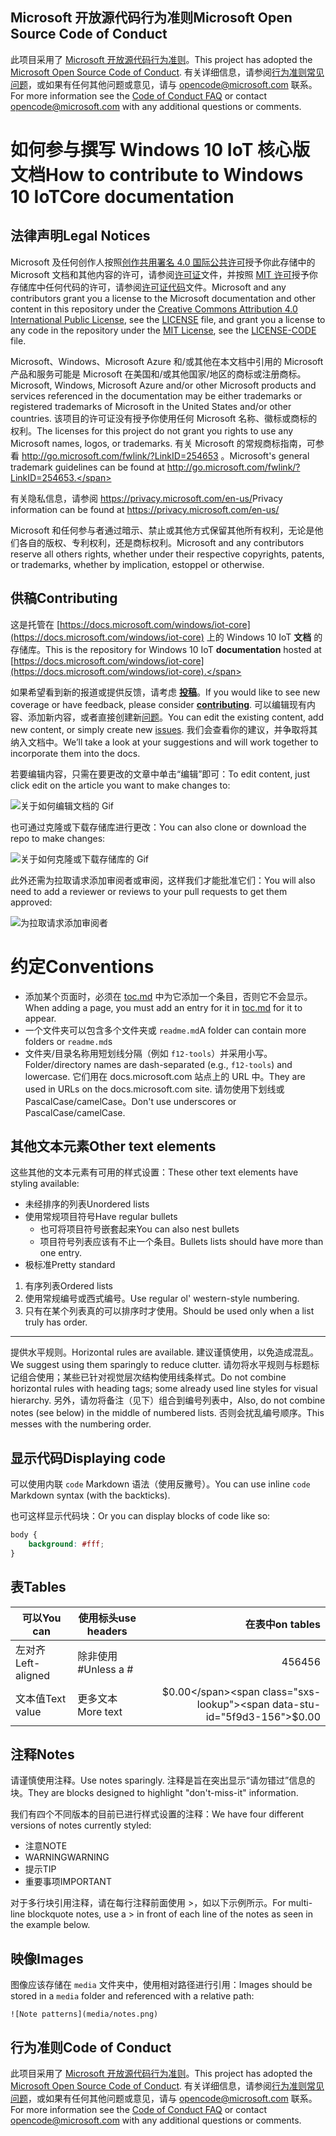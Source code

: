 ## <a name="microsoft-open-source-code-of-conduct"></a><span data-ttu-id="5f9d3-101">Microsoft 开放源代码行为准则</span><span class="sxs-lookup"><span data-stu-id="5f9d3-101">Microsoft Open Source Code of Conduct</span></span>

<span data-ttu-id="5f9d3-102">此项目采用了 [Microsoft 开放源代码行为准则](https://opensource.microsoft.com/codeofconduct/)。</span><span class="sxs-lookup"><span data-stu-id="5f9d3-102">This project has adopted the [Microsoft Open Source Code of Conduct](https://opensource.microsoft.com/codeofconduct/).</span></span>
<span data-ttu-id="5f9d3-103">有关详细信息，请参阅[行为准则常见问题](https://opensource.microsoft.com/codeofconduct/faq/)，或如果有任何其他问题或意见，请与 [opencode@microsoft.com](mailto:opencode@microsoft.com) 联系。</span><span class="sxs-lookup"><span data-stu-id="5f9d3-103">For more information see the [Code of Conduct FAQ](https://opensource.microsoft.com/codeofconduct/faq/) or contact [opencode@microsoft.com](mailto:opencode@microsoft.com) with any additional questions or comments.</span></span>

# <a name="how-to-contribute-to-windows-10-iotcore-documentation"></a><span data-ttu-id="5f9d3-104">如何参与撰写 Windows 10 IoT 核心版文档</span><span class="sxs-lookup"><span data-stu-id="5f9d3-104">How to contribute to Windows 10 IoTCore documentation</span></span>

## <a name="legal-notices"></a><span data-ttu-id="5f9d3-105">法律声明</span><span class="sxs-lookup"><span data-stu-id="5f9d3-105">Legal Notices</span></span>
<span data-ttu-id="5f9d3-106">Microsoft 及任何创作人按照[创作共用署名 4.0 国际公共许可](https://creativecommons.org/licenses/by/4.0/legalcode)授予你此存储中的 Microsoft 文档和其他内容的许可，请参阅[许可证](LICENSE)文件，并按照 [MIT 许可](https://opensource.org/licenses/MIT)授予你存储库中任何代码的许可，请参阅[许可证代码](LICENSE-CODE)文件。</span><span class="sxs-lookup"><span data-stu-id="5f9d3-106">Microsoft and any contributors grant you a license to the Microsoft documentation and other content in this repository under the [Creative Commons Attribution 4.0 International Public License](https://creativecommons.org/licenses/by/4.0/legalcode), see the [LICENSE](LICENSE) file, and grant you a license to any code in the repository under the [MIT License](https://opensource.org/licenses/MIT), see the [LICENSE-CODE](LICENSE-CODE) file.</span></span>

<span data-ttu-id="5f9d3-107">Microsoft、Windows、Microsoft Azure 和/或其他在本文档中引用的 Microsoft 产品和服务可能是 Microsoft 在美国和/或其他国家/地区的商标或注册商标。</span><span class="sxs-lookup"><span data-stu-id="5f9d3-107">Microsoft, Windows, Microsoft Azure and/or other Microsoft products and services referenced in the documentation may be either trademarks or registered trademarks of Microsoft in the United States and/or other countries.</span></span>
<span data-ttu-id="5f9d3-108">该项目的许可证没有授予你使用任何 Microsoft 名称、徽标或商标的权利。</span><span class="sxs-lookup"><span data-stu-id="5f9d3-108">The licenses for this project do not grant you rights to use any Microsoft names, logos, or trademarks.</span></span>
<span data-ttu-id="5f9d3-109">有关 Microsoft 的常规商标指南，可参看 http://go.microsoft.com/fwlink/?LinkID=254653 。</span><span class="sxs-lookup"><span data-stu-id="5f9d3-109">Microsoft's general trademark guidelines can be found at http://go.microsoft.com/fwlink/?LinkID=254653.</span></span>

<span data-ttu-id="5f9d3-110">有关隐私信息，请参阅 https://privacy.microsoft.com/en-us/</span><span class="sxs-lookup"><span data-stu-id="5f9d3-110">Privacy information can be found at https://privacy.microsoft.com/en-us/</span></span>

<span data-ttu-id="5f9d3-111">Microsoft 和任何参与者通过暗示、禁止或其他方式保留其他所有权利，无论是他们各自的版权、专利权利，还是商标权利。</span><span class="sxs-lookup"><span data-stu-id="5f9d3-111">Microsoft and any contributors reserve all others rights, whether under their respective copyrights, patents, or trademarks, whether by implication, estoppel or otherwise.</span></span>

## <a name="contributing"></a><span data-ttu-id="5f9d3-112">供稿</span><span class="sxs-lookup"><span data-stu-id="5f9d3-112">Contributing</span></span>

<span data-ttu-id="5f9d3-113">这是托管在 [https://docs.microsoft.com/windows/iot-core](https://docs.microsoft.com/windows/iot-core) 上的 Windows 10 IoT **文档** 的存储库。</span><span class="sxs-lookup"><span data-stu-id="5f9d3-113">This is the repository for Windows 10 IoT **documentation** hosted at [https://docs.microsoft.com/windows/iot-core](https://docs.microsoft.com/windows/iot-core).</span></span>

<span data-ttu-id="5f9d3-114">如果希望看到新的报道或提供反馈，请考虑 [**投稿**](/CONTRIBUTING.md)。</span><span class="sxs-lookup"><span data-stu-id="5f9d3-114">If you would like to see new coverage or have feedback, please consider [**contributing**](/CONTRIBUTING.md).</span></span>  <span data-ttu-id="5f9d3-115">可以编辑现有内容、添加新内容，或者直接创建新[问题](https://github.com/MicrosoftDocs/windows-iotcore-docs/issues)。</span><span class="sxs-lookup"><span data-stu-id="5f9d3-115">You can edit the existing content, add new content, or simply create new [issues](https://github.com/MicrosoftDocs/windows-iotcore-docs/issues).</span></span> <span data-ttu-id="5f9d3-116">我们会查看你的建议，并争取将其纳入文档中。</span><span class="sxs-lookup"><span data-stu-id="5f9d3-116">We’ll take a look at your suggestions and will work together to incorporate them into the docs.</span></span>

<span data-ttu-id="5f9d3-117">若要编辑内容，只需在要更改的文章中单击“编辑”即可：</span><span class="sxs-lookup"><span data-stu-id="5f9d3-117">To edit content, just click edit on the article you want to make changes to:</span></span>

![关于如何编辑文档的 Gif](windows-iotcore/media/edit-doc.gif)


<span data-ttu-id="5f9d3-119">也可通过克隆或下载存储库进行更改：</span><span class="sxs-lookup"><span data-stu-id="5f9d3-119">You can also clone or download the repo to make changes:</span></span>

![关于如何克隆或下载存储库的 Gif](windows-iotcore/media/download-repo.gif)

<span data-ttu-id="5f9d3-121">此外还需为拉取请求添加审阅者或审阅，这样我们才能批准它们：</span><span class="sxs-lookup"><span data-stu-id="5f9d3-121">You will also need to add a reviewer or reviews to your pull requests to get them approved:</span></span>

![为拉取请求添加审阅者](windows-iotcore/media/reviewers.gif)

# <a name="conventions"></a><span data-ttu-id="5f9d3-123">约定</span><span class="sxs-lookup"><span data-stu-id="5f9d3-123">Conventions</span></span>
  - <span data-ttu-id="5f9d3-124">添加某个页面时，必须在 [toc.md](windows-iotcore/TOC.md) 中为它添加一个条目，否则它不会显示。</span><span class="sxs-lookup"><span data-stu-id="5f9d3-124">When adding a page, you must add an entry for it in [toc.md](windows-iotcore/TOC.md) for it to appear.</span></span>
  - <span data-ttu-id="5f9d3-125">一个文件夹可以包含多个文件夹或 `readme.md`</span><span class="sxs-lookup"><span data-stu-id="5f9d3-125">A folder can contain more folders or `readme.md`s</span></span>
  - <span data-ttu-id="5f9d3-126">文件夹/目录名称用短划线分隔（例如 `f12-tools`）并采用小写。</span><span class="sxs-lookup"><span data-stu-id="5f9d3-126">Folder/directory names are dash-separated (e.g., `f12-tools`) and lowercase.</span></span> <span data-ttu-id="5f9d3-127">它们用在 docs.microsoft.com 站点上的 URL 中。</span><span class="sxs-lookup"><span data-stu-id="5f9d3-127">They are used in URLs on the docs.microsoft.com site.</span></span> <span data-ttu-id="5f9d3-128">请勿使用下划线或 PascalCase/camelCase。</span><span class="sxs-lookup"><span data-stu-id="5f9d3-128">Don't use underscores or PascalCase/camelCase.</span></span>


## <a name="other-text-elements"></a><span data-ttu-id="5f9d3-129">其他文本元素</span><span class="sxs-lookup"><span data-stu-id="5f9d3-129">Other text elements</span></span>

<span data-ttu-id="5f9d3-130">这些其他的文本元素有可用的样式设置：</span><span class="sxs-lookup"><span data-stu-id="5f9d3-130">These other text elements have styling available:</span></span>

* <span data-ttu-id="5f9d3-131">未经排序的列表</span><span class="sxs-lookup"><span data-stu-id="5f9d3-131">Unordered lists</span></span>
* <span data-ttu-id="5f9d3-132">使用常规项目符号</span><span class="sxs-lookup"><span data-stu-id="5f9d3-132">Have regular bullets</span></span>
   * <span data-ttu-id="5f9d3-133">也可将项目符号嵌套起来</span><span class="sxs-lookup"><span data-stu-id="5f9d3-133">You can also nest bullets</span></span>
   * <span data-ttu-id="5f9d3-134">项目符号列表应该有不止一个条目。</span><span class="sxs-lookup"><span data-stu-id="5f9d3-134">Bullets lists should have more than one entry.</span></span>
* <span data-ttu-id="5f9d3-135">极标准</span><span class="sxs-lookup"><span data-stu-id="5f9d3-135">Pretty standard</span></span>

1. <span data-ttu-id="5f9d3-136">有序列表</span><span class="sxs-lookup"><span data-stu-id="5f9d3-136">Ordered lists</span></span>
2. <span data-ttu-id="5f9d3-137">使用常规编号或西式编号。</span><span class="sxs-lookup"><span data-stu-id="5f9d3-137">Use regular ol' western-style numbering.</span></span>
3. <span data-ttu-id="5f9d3-138">只有在某个列表真的可以排序时才使用。</span><span class="sxs-lookup"><span data-stu-id="5f9d3-138">Should be used only when a list truly has order.</span></span>

_________________________

<span data-ttu-id="5f9d3-139">提供水平规则。</span><span class="sxs-lookup"><span data-stu-id="5f9d3-139">Horizontal rules are available.</span></span> <span data-ttu-id="5f9d3-140">建议谨慎使用，以免造成混乱。</span><span class="sxs-lookup"><span data-stu-id="5f9d3-140">We suggest using them sparingly to reduce clutter.</span></span>
<span data-ttu-id="5f9d3-141">请勿将水平规则与标题标记组合使用；某些已针对视觉层次结构使用线条样式。</span><span class="sxs-lookup"><span data-stu-id="5f9d3-141">Do not combine horizontal rules with heading tags; some already used line styles for visual hierarchy.</span></span>
<span data-ttu-id="5f9d3-142">另外，请勿将备注（见下）组合到编号列表中，</span><span class="sxs-lookup"><span data-stu-id="5f9d3-142">Also, do not combine notes (see below) in the middle of numbered lists.</span></span> <span data-ttu-id="5f9d3-143">否则会扰乱编号顺序。</span><span class="sxs-lookup"><span data-stu-id="5f9d3-143">This messes with the numbering order.</span></span>

## <a name="displaying-code"></a><span data-ttu-id="5f9d3-144">显示代码</span><span class="sxs-lookup"><span data-stu-id="5f9d3-144">Displaying code</span></span>

<span data-ttu-id="5f9d3-145">可以使用内联 `code` Markdown 语法（使用反撇号）。</span><span class="sxs-lookup"><span data-stu-id="5f9d3-145">You can use inline `code` Markdown syntax (with the backticks).</span></span>

<span data-ttu-id="5f9d3-146">也可这样显示代码块：</span><span class="sxs-lookup"><span data-stu-id="5f9d3-146">Or you can display blocks of code like so:</span></span>

```css
body {
    background: #fff;
}
```

## <a name="tables"></a><span data-ttu-id="5f9d3-147">表</span><span class="sxs-lookup"><span data-stu-id="5f9d3-147">Tables</span></span>

| <span data-ttu-id="5f9d3-148">可以</span><span class="sxs-lookup"><span data-stu-id="5f9d3-148">You can</span></span>     | <span data-ttu-id="5f9d3-149">使用标头</span><span class="sxs-lookup"><span data-stu-id="5f9d3-149">use headers</span></span> | <span data-ttu-id="5f9d3-150">在表中</span><span class="sxs-lookup"><span data-stu-id="5f9d3-150">on tables</span></span>    |
|-------------|-------------|-------------:|
| <span data-ttu-id="5f9d3-151">左对齐</span><span class="sxs-lookup"><span data-stu-id="5f9d3-151">Left-aligned</span></span>| <span data-ttu-id="5f9d3-152">除非使用 #</span><span class="sxs-lookup"><span data-stu-id="5f9d3-152">Unless a #</span></span>  | <span data-ttu-id="5f9d3-153">456</span><span class="sxs-lookup"><span data-stu-id="5f9d3-153">456</span></span>          |
| <span data-ttu-id="5f9d3-154">文本值</span><span class="sxs-lookup"><span data-stu-id="5f9d3-154">Text value</span></span>  | <span data-ttu-id="5f9d3-155">更多文本</span><span class="sxs-lookup"><span data-stu-id="5f9d3-155">More text</span></span>   | <span data-ttu-id="5f9d3-156">$0.00</span><span class="sxs-lookup"><span data-stu-id="5f9d3-156">$0.00</span></span>        |

## <a name="notes"></a><span data-ttu-id="5f9d3-157">注释</span><span class="sxs-lookup"><span data-stu-id="5f9d3-157">Notes</span></span>

<span data-ttu-id="5f9d3-158">请谨慎使用注释。</span><span class="sxs-lookup"><span data-stu-id="5f9d3-158">Use notes sparingly.</span></span> <span data-ttu-id="5f9d3-159">注释是旨在突出显示“请勿错过”信息的块。</span><span class="sxs-lookup"><span data-stu-id="5f9d3-159">They are blocks designed to highlight "don't-miss-it" information.</span></span>

<span data-ttu-id="5f9d3-160">我们有四个不同版本的目前已进行样式设置的注释：</span><span class="sxs-lookup"><span data-stu-id="5f9d3-160">We have four different versions of notes currently styled:</span></span>
- <span data-ttu-id="5f9d3-161">注意</span><span class="sxs-lookup"><span data-stu-id="5f9d3-161">NOTE</span></span>
- <span data-ttu-id="5f9d3-162">WARNING</span><span class="sxs-lookup"><span data-stu-id="5f9d3-162">WARNING</span></span>
- <span data-ttu-id="5f9d3-163">提示</span><span class="sxs-lookup"><span data-stu-id="5f9d3-163">TIP</span></span>
- <span data-ttu-id="5f9d3-164">重要事项</span><span class="sxs-lookup"><span data-stu-id="5f9d3-164">IMPORTANT</span></span>


<span data-ttu-id="5f9d3-165">对于多行块引用注释，请在每行注释前面使用 >，如以下示例所示。</span><span class="sxs-lookup"><span data-stu-id="5f9d3-165">For multi-line blockquote notes, use a > in front of each line of the notes as seen in the example below.</span></span>

## <a name="images"></a><span data-ttu-id="5f9d3-166">映像</span><span class="sxs-lookup"><span data-stu-id="5f9d3-166">Images</span></span>

<span data-ttu-id="5f9d3-167">图像应该存储在 `media` 文件夹中，使用相对路径进行引用：</span><span class="sxs-lookup"><span data-stu-id="5f9d3-167">Images should be stored in a `media` folder and referenced with a relative path:</span></span>

`![Note patterns](media/notes.png)`


## <a name="code-of-conduct"></a><span data-ttu-id="5f9d3-168">行为准则</span><span class="sxs-lookup"><span data-stu-id="5f9d3-168">Code of Conduct</span></span>
<span data-ttu-id="5f9d3-169">此项目采用了 [Microsoft 开放源代码行为准则](https://opensource.microsoft.com/codeofconduct/)。</span><span class="sxs-lookup"><span data-stu-id="5f9d3-169">This project has adopted the [Microsoft Open Source Code of Conduct](https://opensource.microsoft.com/codeofconduct/).</span></span> <span data-ttu-id="5f9d3-170">有关详细信息，请参阅[行为准则常见问题](https://opensource.microsoft.com/codeofconduct/faq/)，或如果有任何其他问题或意见，请与 [opencode@microsoft.com](mailto:opencode@microsoft.com) 联系。</span><span class="sxs-lookup"><span data-stu-id="5f9d3-170">For more information see the [Code of Conduct FAQ](https://opensource.microsoft.com/codeofconduct/faq/) or contact [opencode@microsoft.com](mailto:opencode@microsoft.com) with any additional questions or comments.</span></span>
